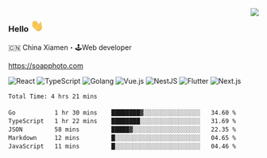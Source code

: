 <img align="right" src="https://github-readme-stats.vercel.app/api?username=yiiu&show_icons=false&bg_color=30,e96443,904e95&title_color=fff&text_color=fff" />

### Hello <img src="https://raw.githubusercontent.com/ABSphreak/ABSphreak/master/gifs/Hi.gif" width="26px" />
 
🇨🇳 China Xiamen・🕹Web developer

https://soapphoto.com

<p align="left"><img src="https://cdn.svgporn.com/logos/react.svg" alt="React" width="32" height="32"/> <img src="https://cdn.svgporn.com/logos/typescript-icon.svg" alt="TypeScript" width="32" height="32"/> <img src="https://cdn.svgporn.com/logos/gopher.svg" alt="Golang" width="32" height="32"/> <img src="https://cdn.svgporn.com/logos/vue.svg" alt="Vue.js" width="32" height="32"/> <img src="https://cdn.svgporn.com/logos/nestjs.svg" alt="NestJS" width="32" height="32"/> <img src="https://cdn.svgporn.com/logos/flutter.svg" alt="Flutter" width="32" height="32"/> <img src="https://cdn.svgporn.com/logos/nextjs-icon.svg" alt="Next.js" width="32" height="32"/></p>


<!--START_SECTION:waka-->

```txt
Total Time: 4 hrs 21 mins

Go           1 hr 30 mins    ████████▓░░░░░░░░░░░░░░░░   34.60 %
TypeScript   1 hr 22 mins    ████████░░░░░░░░░░░░░░░░░   31.69 %
JSON         58 mins         █████▓░░░░░░░░░░░░░░░░░░░   22.35 %
Markdown     12 mins         █░░░░░░░░░░░░░░░░░░░░░░░░   04.65 %
JavaScript   11 mins         █░░░░░░░░░░░░░░░░░░░░░░░░   04.46 %
```

<!--END_SECTION:waka-->
